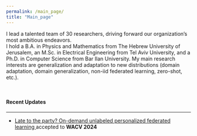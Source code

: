 ```yaml
---
permalink: /main_page/
title: "Main_page"
---
```

I lead a talented team of 30 researchers, driving forward our organization’s most ambitious endeavors.
<br>
I hold a B.A. in Physics and Mathematics from The Hebrew University of Jerusalem, 
an M.Sc. in Electrical Engineering from Tel Aviv University, 
and a Ph.D. in Computer Science from Bar Ilan University. 
My main research interests are generalization and adaptation to new distributions (domain adaptation, domain generalization, non-iid federated learning, zero-shot, etc.).

<br>
<h4>Recent Updates</h4>
<hr>
<ul><li><a href="[https://arxiv.org/abs/2305.19108](https://openaccess.thecvf.com/content/WACV2024/html/Amosy_Late_to_the_Party_On-Demand_Unlabeled_Personalized_Federated_Learning_WACV_2024_paper.html)https://openaccess.thecvf.com/content/WACV2024/html/Amosy_Late_to_the_Party_On-Demand_Unlabeled_Personalized_Federated_Learning_WACV_2024_paper.html"> Late to the party? On-demand unlabeled personalized federated learning </a> accepted to <strong>WACV 2024</strong></li></ul>
